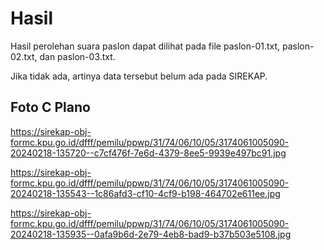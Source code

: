 # Hasil

Hasil perolehan suara paslon dapat dilihat pada file paslon-01.txt, paslon-02.txt, dan paslon-03.txt.

Jika tidak ada, artinya data tersebut belum ada pada SIREKAP.

## Foto C Plano

https://sirekap-obj-formc.kpu.go.id/dfff/pemilu/ppwp/31/74/06/10/05/3174061005090-20240218-135720--c7cf476f-7e6d-4379-8ee5-9939e497bc91.jpg

https://sirekap-obj-formc.kpu.go.id/dfff/pemilu/ppwp/31/74/06/10/05/3174061005090-20240218-135543--1c86afd3-cf10-4cf9-b198-464702e611ee.jpg

https://sirekap-obj-formc.kpu.go.id/dfff/pemilu/ppwp/31/74/06/10/05/3174061005090-20240218-135935--0afa9b6d-2e79-4eb8-bad9-b37b503e5108.jpg
